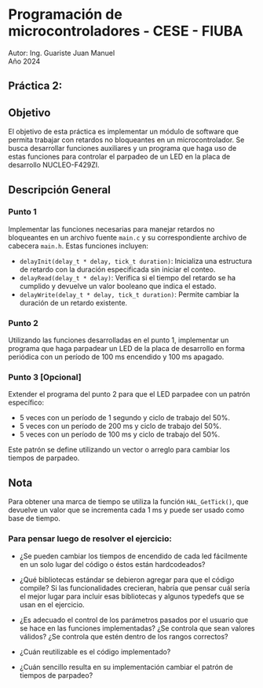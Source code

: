 # Programación de microcontroladores - CESE - FIUBA
Autor: Ing. Guariste Juan Manuel\
Año 2024

## Práctica 2:

## Objetivo
El objetivo de esta práctica es implementar un módulo de software que permita trabajar con retardos no bloqueantes en un microcontrolador. Se busca desarrollar funciones auxiliares y un programa que haga uso de estas funciones para controlar el parpadeo de un LED en la placa de desarrollo NUCLEO-F429ZI.

## Descripción General

### Punto 1
Implementar las funciones necesarias para manejar retardos no bloqueantes en un archivo fuente `main.c` y su correspondiente archivo de cabecera `main.h`. Estas funciones incluyen:

- `delayInit(delay_t * delay, tick_t duration)`: Inicializa una estructura de retardo con la duración especificada sin iniciar el conteo.
- `delayRead(delay_t * delay)`: Verifica si el tiempo del retardo se ha cumplido y devuelve un valor booleano que indica el estado.
- `delayWrite(delay_t * delay, tick_t duration)`: Permite cambiar la duración de un retardo existente.

### Punto 2
Utilizando las funciones desarrolladas en el punto 1, implementar un programa que haga parpadear un LED de la placa de desarrollo en forma periódica con un período de 100 ms encendido y 100 ms apagado.

### Punto 3 [Opcional]
Extender el programa del punto 2 para que el LED parpadee con un patrón específico:
- 5 veces con un período de 1 segundo y ciclo de trabajo del 50%.
- 5 veces con un período de 200 ms y ciclo de trabajo del 50%.
- 5 veces con un período de 100 ms y ciclo de trabajo del 50%.

Este patrón se define utilizando un vector o arreglo para cambiar los tiempos de parpadeo.

## Nota
Para obtener una marca de tiempo se utiliza la función `HAL_GetTick()`, que devuelve un valor que se incrementa cada 1 ms y puede ser usado como base de tiempo.


### Para pensar luego de resolver el ejercicio:

- ¿Se pueden cambiar los tiempos de encendido de cada led fácilmente en un solo lugar del código o éstos están hardcodeados?

- ¿Qué bibliotecas estándar se debieron agregar para que el código compile? Si las funcionalidades crecieran, habría que pensar cuál sería el mejor lugar para incluir esas bibliotecas y algunos typedefs que se usan en el ejercicio.

- ¿Es adecuado el control de los parámetros pasados por el usuario que se hace en las funciones implementadas? ¿Se controla que sean valores válidos? ¿Se controla que estén dentro de los rangos correctos?

- ¿Cuán reutilizable es el código implementado?

- ¿Cuán sencillo resulta en su implementación cambiar el patrón de tiempos de parpadeo?
